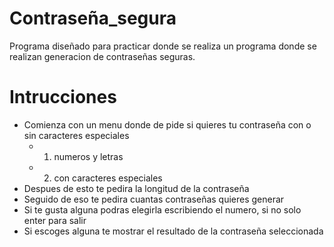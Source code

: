 # Contraseña_segura
Programa diseñado para practicar donde se realiza un programa donde se realizan generacion de contraseñas seguras.

# Intrucciones
- Comienza con un menu donde de pide si quieres tu contraseña con o sin caracteres especiales 
    - 1. numeros y letras 
    - 2. con caracteres especiales
- Despues de esto te pedira la longitud de la contraseña 
- Seguido de eso te pedira cuantas contraseñas quieres generar
- Si te gusta alguna podras elegirla escribiendo el numero, si no solo enter para salir
- Si escoges alguna te mostrar el resultado de la contraseña seleccionada
